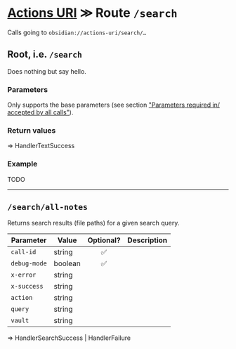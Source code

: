 # [Actions URI](README.md) ≫ Route `/search`
Calls going to `obsidian://actions-uri/search/…`


## Root, i.e. `/search`

Does nothing but say hello.

### Parameters
Only supports the base parameters (see section ["Parameters required in/ accepted by all calls"](README.md#parameters-required-in-accepted-by-all-calls)).

### Return values
=> HandlerTextSuccess

### Example
TODO

---

## `/search/all-notes`
Returns search results (file paths) for a given search query.

| Parameter    | Value   | Optional? | Description |
| ------------ | ------- |:---------:| ----------- |
| `call-id`    | string  |    ✅     |             |
| `debug-mode` | boolean |    ✅     |             | 
| `x-error`    | string  |           |             |
| `x-success`  | string  |           |             |
| `action`     | string  |           |             |
| `query`      | string  |           |             |
| `vault`      | string  |           |             |

=> HandlerSearchSuccess | HandlerFailure

